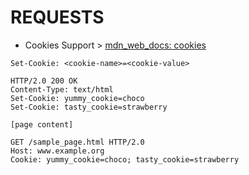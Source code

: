# REQUESTS

- Cookies Support > [mdn_web_docs: cookies](https://developer.mozilla.org/en-US/docs/Web/HTTP/Cookies)

```http
Set-Cookie: <cookie-name>=<cookie-value>
```

```http
HTTP/2.0 200 OK
Content-Type: text/html
Set-Cookie: yummy_cookie=choco
Set-Cookie: tasty_cookie=strawberry

[page content]
```

```http
GET /sample_page.html HTTP/2.0
Host: www.example.org
Cookie: yummy_cookie=choco; tasty_cookie=strawberry
```
